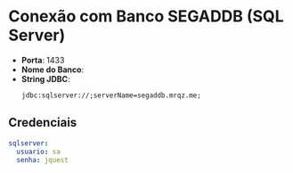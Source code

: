 # Conexão com Banco SEGADDB (SQL Server)

- **Porta**: 1433
- **Nome do Banco**: 
- **String JDBC**:
  ```
  jdbc:sqlserver://;serverName=segaddb.mrqz.me;
  ```

## Credenciais

```yaml
sqlserver:
  usuario: sa
  senha: jquest
```